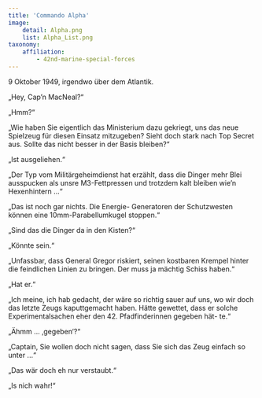 ```yaml
---
title: 'Commando Alpha'
image:
    detail: Alpha.png
    list: Alpha_List.png
taxonomy:
    affiliation:
        - 42nd-marine-special-forces
---
```


9 Oktober 1949, irgendwo über dem Atlantik.

„Hey, Cap’n MacNeal?“

„Hmm?“

„Wie haben Sie eigentlich das Ministerium dazu gekriegt, uns das neue Spielzeug für diesen Einsatz mitzugeben? Sieht doch stark nach Top Secret aus. Sollte das nicht besser in der Basis bleiben?“

„Ist ausgeliehen.“

„Der Typ vom Militärgeheimdienst hat erzählt, dass die Dinger mehr Blei ausspucken als unsre M3-Fettpressen und trotzdem kalt bleiben wie’n Hexenhintern ...“

„Das ist noch gar nichts. Die Energie- Generatoren der Schutzwesten können eine 10mm-Parabellumkugel stoppen.“

„Sind das die Dinger da in den Kisten?“

„Könnte sein.“

„Unfassbar, dass General Gregor riskiert, seinen kostbaren Krempel hinter die feindlichen Linien zu bringen. Der muss ja mächtig Schiss haben.“

„Hat er.“

„Ich meine, ich hab gedacht, der wäre so richtig sauer auf uns, wo wir doch das letzte Zeugs kaputtgemacht haben. Hätte gewettet, dass er solche Experimentalsachen eher den 42. Pfadfinderinnen gegeben hät-
te.“

„Ähmm ... ‚gegeben‘?“

„Captain, Sie wollen doch nicht sagen, dass Sie sich das Zeug einfach so unter ...“

„Das wär doch eh nur verstaubt.“

„Is nich wahr!“